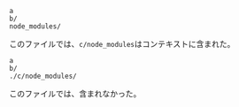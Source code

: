 ```
a
b/
node_modules/
```
このファイルでは、`c/node_modules`はコンテキストに含まれた。

```
a
b/
./c/node_modules/
```
このファイルでは、含まれなかった。
